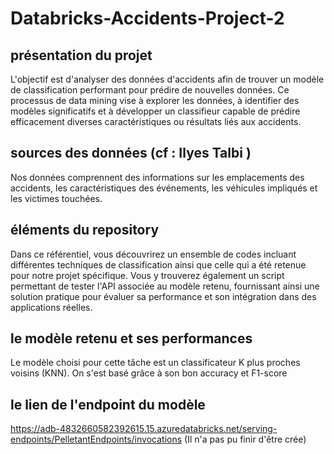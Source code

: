 # Databricks-Accidents-Project-2

## présentation du projet
L'objectif est d'analyser des données d'accidents afin de trouver un modèle de classification performant pour prédire de nouvelles données.
Ce processus de data mining vise à explorer les données, à identifier des modèles significatifs et à développer un classifieur capable de prédire efficacement diverses caractéristiques ou résultats liés aux accidents.

## sources des données (cf : Ilyes Talbi )
Nos données comprennent des informations sur les emplacements des accidents, les caractéristiques des événements, les véhicules impliqués et les victimes touchées.

## éléments du repository

Dans ce référentiel, vous découvrirez un ensemble de codes incluant différentes techniques de classification ainsi que celle qui a été retenue pour notre projet spécifique. Vous y trouverez également un script permettant de tester l'API associée au modèle retenu, fournissant ainsi une solution pratique pour évaluer sa performance et son intégration dans des applications réelles.

## le modèle retenu et ses performances
Le modèle choisi pour cette tâche est un classificateur K plus proches voisins (KNN). On s'est basé grâce à son bon accuracy et F1-score

## le lien de l'endpoint du modèle
https://adb-4832660582392615.15.azuredatabricks.net/serving-endpoints/PelletantEndpoints/invocations
(Il n'a pas pu finir d'être crée)

